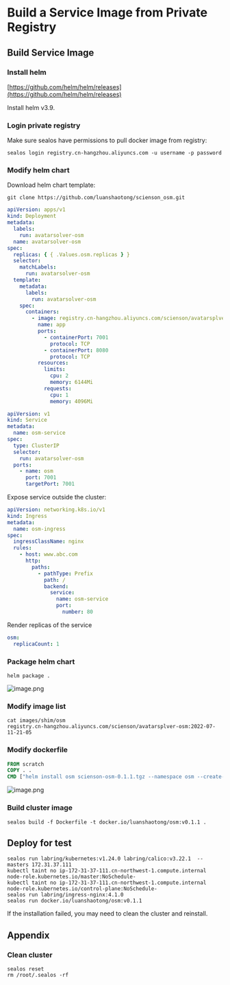 # Build a Service Image from Private Registry

## Build Service Image

### Install helm

[https://github.com/helm/helm/releases](https://github.com/helm/helm/releases)

Install helm v3.9.

### Login private registry

Make sure sealos have permissions to pull docker image from registry:

```shell
sealos login registry.cn-hangzhou.aliyuncs.com -u username -p password
```

### Modify helm chart

Download helm chart template:

```shell
git clone https://github.com/luanshaotong/scienson_osm.git
```

```yaml title="templates/deploy.yaml"
apiVersion: apps/v1
kind: Deployment
metadata:
  labels:
    run: avatarsolver-osm
  name: avatarsolver-osm
spec:
  replicas: { { .Values.osm.replicas } }
  selector:
    matchLabels:
      run: avatarsolver-osm
  template:
    metadata:
      labels:
        run: avatarsolver-osm
    spec:
      containers:
        - image: registry.cn-hangzhou.aliyuncs.com/scienson/avatarsplver-osm:2022-07-11-21-05
          name: app
          ports:
            - containerPort: 7001
              protocol: TCP
            - containerPort: 8080
              protocol: TCP
          resources:
            limits:
              cpu: 2
              memory: 6144Mi
            requests:
              cpu: 1
              memory: 4096Mi
```

```yaml title="templates/service.yaml"
apiVersion: v1
kind: Service
metadata:
  name: osm-service
spec:
  type: ClusterIP
  selector:
    run: avatarsolver-osm
  ports:
    - name: osm
      port: 7001
      targetPort: 7001
```

Expose service outside the cluster:

```yaml title="templates/ingress.yaml"
apiVersion: networking.k8s.io/v1
kind: Ingress
metadata:
  name: osm-ingress
spec:
  ingressClassName: nginx
  rules:
    - host: www.abc.com
      http:
        paths:
          - pathType: Prefix
            path: /
            backend:
              service:
                name: osm-service
                port:
                  number: 80
```

Render replicas of the service

```yaml title="values.yaml"
osm:
  replicaCount: 1
```

### Package helm chart

```shell
helm package .
```

![image.png](https://cdn.nlark.com/yuque/0/2022/png/519707/1657721770893-5b71b9ae-ac73-4234-967e-7b3082b1bd3c.png#clientId=u29229bf7-930e-4&crop=0&crop=0&crop=1&crop=1&from=paste&height=126&id=u4e68d5e1&margin=%5Bobject%20Object%5D&name=image.png&originHeight=157&originWidth=1111&originalType=binary&ratio=1&rotation=0&showTitle=false&size=23854&status=done&style=none&taskId=u84274291-424e-4297-8aa7-cb4ab759492&title=&width=888.8)

### Modify image list

```shell
cat images/shim/osm
registry.cn-hangzhou.aliyuncs.com/scienson/avatarsplver-osm:2022-07-11-21-05
```

### Modify dockerfile

```dockerfile
FROM scratch
COPY . .
CMD ["helm install osm scienson-osm-0.1.1.tgz --namespace osm --create-namespace"]
```

![image.png](https://cdn.nlark.com/yuque/0/2022/png/519707/1657721919703-0840ad97-bdad-4dad-b0ff-1e6abb85291f.png#clientId=u29229bf7-930e-4&crop=0&crop=0&crop=1&crop=1&from=paste&height=197&id=ue45b916d&margin=%5Bobject%20Object%5D&name=image.png&originHeight=246&originWidth=981&originalType=binary&ratio=1&rotation=0&showTitle=false&size=32660&status=done&style=none&taskId=ua49941f8-3706-4cb7-97dc-8e2eac73b96&title=&width=784.8)

### Build cluster image

```shell
sealos build -f Dockerfile -t docker.io/luanshaotong/osm:v0.1.1 .
```

## Deploy for test

```shell
sealos run labring/kubernetes:v1.24.0 labring/calico:v3.22.1  --masters 172.31.37.111
kubectl taint no ip-172-31-37-111.cn-northwest-1.compute.internal node-role.kubernetes.io/master:NoSchedule-
kubectl taint no ip-172-31-37-111.cn-northwest-1.compute.internal node-role.kubernetes.io/control-plane:NoSchedule-
sealos run labring/ingress-nginx:4.1.0
sealos run docker.io/luanshaotong/osm:v0.1.1
```

If the installation failed, you may need to clean the cluster and reinstall.

## Appendix

### Clean cluster

```shell
sealos reset
rm /root/.sealos -rf
```
